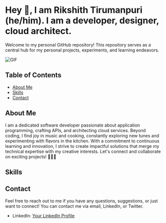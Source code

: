 # Hey 👋, I am Rikshith Tirumanpuri (he/him). I am a developer, designer, cloud architect.

Welcome to my personal GitHub repository! This repository serves as a central hub for my personal projects, experiments, and learning endeavors.

![GIF](https://media.giphy.com/media/MC6eSuC3yypCU/giphy.gif)


## Table of Contents
- [About Me](#about-me)
- [Skills](#about-me)
- [Contact](#contact)

## About Me

I am a dedicated software developer passionate about application programming, crafting APIs, and architecting cloud services. Beyond coding, I find joy in music and cooking, constantly exploring new tunes and experimenting with flavors in the kitchen. With a commitment to continuous learning and innovation, I strive to create impactful solutions that merge my technical expertise with my creative interests. Let's connect and collaborate on exciting projects! 🚀🎶🍳

## Skills




## Contact

Feel free to reach out to me if you have any questions, suggestions, or just want to connect! You can contact me via email, LinkedIn, or Twitter.

- LinkedIn: [Your LinkedIn Profile](https://www.linkedin.com/in/tirumanpuri-rikshith/)

